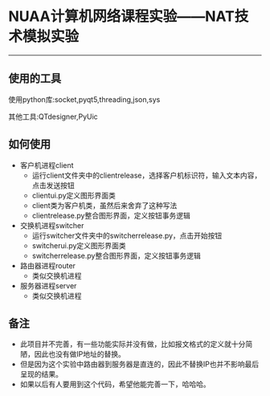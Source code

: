 # NUAA计算机网络课程实验——NAT技术模拟实验
***
## 使用的工具
使用python库:socket,pyqt5,threading,json,sys  
  
其他工具:QTdesigner,PyUic  
## 如何使用
* 客户机进程client  
  * 运行client文件夹中的clientrelease，选择客户机标识符，输入文本内容，点击发送按钮  
  * clientui.py定义图形界面类
  * client类为客户机类，虽然后来舍弃了这种写法
  * clientrelease.py整合图形界面，定义按钮事务逻辑
* 交换机进程switcher
  * 运行switcher文件夹中的switcherrelease.py，点击开始按钮
  * switcherui.py定义图形界面类
  * switcherrelease.py整合图形界面，定义按钮事务逻辑
* 路由器进程router
  * 类似交换机进程
* 服务器进程server
  * 类似交换机进程

## 备注
* 此项目并不完善，有一些功能实际并没有做，比如报文格式的定义就十分简陋，因此也没有做IP地址的替换。  
* 但是因为这个实验中路由器到服务器是直连的，因此不替换IP也并不影响最后呈现的结果。  
* 如果以后有人要用到这个代码，希望他能完善一下，哈哈哈。